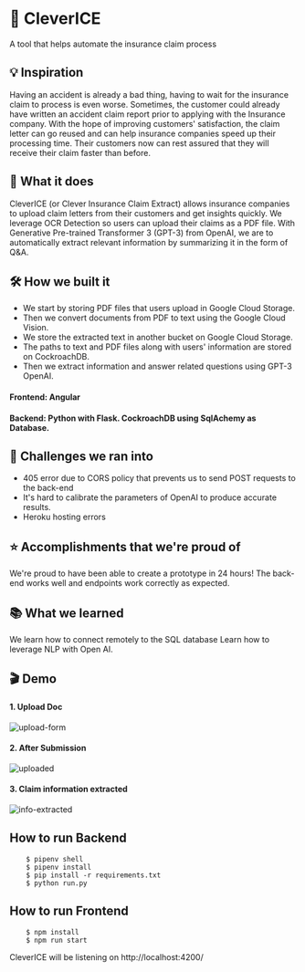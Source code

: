 # :ice_cube: CleverICE	
A tool that helps automate the insurance claim process

## :bulb: Inspiration
Having an accident is already a bad thing, having to wait for the insurance claim to process is even worse. Sometimes, the customer could already have written an accident claim report prior to applying with the Insurance company. With the hope of improving customers' satisfaction, the claim letter can go reused and can help insurance companies speed up their processing time. Their customers now can rest assured that they will receive their claim faster than before.

## :thinking: What it does
CleverICE (or Clever Insurance Claim Extract) allows insurance companies to upload claim letters from their customers and get insights quickly. We leverage OCR Detection so users can upload their claims as a PDF file. With Generative Pre-trained Transformer 3 (GPT-3) from OpenAI, we are to automatically extract relevant information by summarizing it in the form of Q&A.

## :hammer_and_wrench: How we built it
* We start by storing PDF files that users upload in Google Cloud Storage.
* Then we convert documents from PDF to text using the Google Cloud Vision.
* We store the extracted text in another bucket on Google Cloud Storage.
* The paths to text and PDF files along with users' information are stored on CockroachDB.
* Then we extract information and answer related questions using GPT-3 OpenAI.

#### Frontend: Angular
#### Backend: Python with Flask. CockroachDB using SqlAchemy as Database.

## :muscle: Challenges we ran into
* 405 error due to CORS policy that prevents us to send POST requests to the back-end
* It's hard to calibrate the parameters of OpenAI to produce accurate results.
* Heroku hosting errors

## :star: Accomplishments that we're proud of
We're proud to have been able to create a prototype in 24 hours! The back-end works well and endpoints work correctly as expected.

## :books: What we learned
We learn how to connect remotely to the SQL database
Learn how to leverage NLP with Open AI.

## :clapper: Demo

#### 1. Upload Doc
![upload-form](https://user-images.githubusercontent.com/60008262/117580252-232b0580-b0c5-11eb-9a74-50034803df75.png)


#### 2. After Submission
![uploaded](https://user-images.githubusercontent.com/60008262/117580269-35a53f00-b0c5-11eb-85e4-29edf50e3933.png)


#### 3. Claim information extracted
![info-extracted](https://user-images.githubusercontent.com/60008262/117580282-3dfd7a00-b0c5-11eb-9b7c-34fe843b54fd.png)

## How to run Backend
```
	$ pipenv shell
	$ pipenv install
	$ pip install -r requirements.txt
	$ python run.py
```
## How to run Frontend

```
	$ npm install
	$ npm run start
```
CleverICE will be listening on http://localhost:4200/ 

